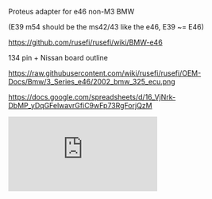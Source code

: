 Proteus adapter for e46 non-M3 BMW

(E39 m54 should be the ms42/43 like the e46, E39 ~= E46)

https://github.com/rusefi/rusefi/wiki/BMW-e46

134 pin + Nissan board outline

https://raw.githubusercontent.com/wiki/rusefi/rusefi/OEM-Docs/Bmw/3_Series_e46/2002_bmw_325_ecu.png

https://docs.google.com/spreadsheets/d/16_VjNrk-DbMP_yDqGFelwavrGfiC9wFp73RgForjQzM

![x](https://rusefi.com/forum/download/file.php?id=8828)
